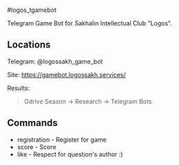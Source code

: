 #logos_tgamebot

Telegram Game Bot for Sakhalin Intellectual Club "Logos".

## Locations

Telegram: @logossakh_game_bot

Site: https://gamebot.logossakh.services/

Results: 
> Gdrive Season -> Research -> Telegram Bots

## Commands

* registration - Register for game
* score - Score
* like - Respect for question's author :)

